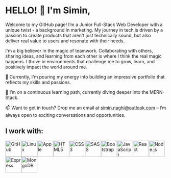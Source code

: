 # HELLO! 👋 I'm Simin,

Welcome to my GitHub page! I’m a Junior Full-Stack Web Developer with a unique twist - a background in marketing. My journey in tech is driven by a passion to create products that aren't just technically sound, but also deliver real value to users and resonate with their needs.

I'm a big believer in the magic of teamwork. Collaborating with others, sharing ideas, and learning from each other is where I think the real magic happens. I thrive in environments that challenge me to grow, learn, and positively impact the world around me.

🔭 Currently, I'm pouring my energy into building an impressive portfolio that reflects my skills and passions.

🌱 I’m on a continuous learning path, currently diving deeper into the MERN-Stack.

📫 Want to get in touch? Drop me an email at simin.naghi@outlook.com – I’m always open to exciting conversations and opportunities.

## I work with:
<!-- Icons -->
<img src="https://cdn.jsdelivr.net/gh/devicons/devicon/icons/github/github-original.svg" alt="GitHub" width="50" height="50" /><img src="https://cdn.jsdelivr.net/gh/devicons/devicon/icons/linux/linux-original.svg" alt="Linux" width="50" height="50" /><img src="https://cdn.jsdelivr.net/gh/devicons/devicon/icons/apple/apple-original.svg" alt="Apple" width="50" height="50" /><img src="https://cdn.jsdelivr.net/gh/devicons/devicon/icons/html5/html5-plain-wordmark.svg" alt="HTML5" width="50" height="50" /><img src="https://cdn.jsdelivr.net/gh/devicons/devicon/icons/css3/css3-plain-wordmark.svg" alt="CSS3" width="50" height="50" /><img src="https://cdn.jsdelivr.net/gh/devicons/devicon/icons/sass/sass-original.svg" alt="SASS" width="50" height="50" /><img src="https://cdn.jsdelivr.net/gh/devicons/devicon/icons/bootstrap/bootstrap-original.svg" alt="Bootstrap" width="50" height="50" /><img src="https://cdn.jsdelivr.net/gh/devicons/devicon/icons/javascript/javascript-plain.svg" alt="JavaScript" width="50" height="50" /><img src="https://cdn.jsdelivr.net/gh/devicons/devicon/icons/react/react-original-wordmark.svg" alt="React" width="50" height="50" /><img src="https://cdn.jsdelivr.net/gh/devicons/devicon/icons/nodejs/nodejs-original-wordmark.svg" alt="Node.js" width="50" height="50" /><img src="https://cdn.jsdelivr.net/gh/devicons/devicon/icons/express/express-original.svg" alt="Express" width="50" height="50" /><img src="https://cdn.jsdelivr.net/gh/devicons/devicon/icons/mongodb/mongodb-original-wordmark.svg" alt="MongoDB" width="50" height="50" />











          




  
